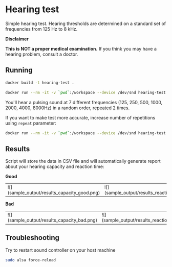 # Hearing test

Simple hearing test.
Hearing thresholds are determined on a standard set of frequencies from 125 Hz to 8 kHz.

**Disclaimer**

**This is NOT a proper medical examination.**
If you think you may have a hearing problem, consult a doctor.

## Running

```sh
docker build -t hearing-test .
```

```sh
docker run --rm -it -v `pwd`:/workspace --device /dev/snd hearing-test python3 start.py
```

You'll hear a pulsing sound at 7 different frequencies (125, 250, 500, 1000, 2000, 4000, 8000Hz) in a random order, repeated 2 times.

If you want to make test more accurate, increase number of repetitions using `repeat` parameter:

```sh
docker run --rm -it -v `pwd`:/workspace --device /dev/snd hearing-test python3 start.py --repeat 4
```

## Results

Script will store the data in CSV file and will automatically generate report about your hearing capacity and reaction time:

**Good**

<table>
<tr>
<td>![](sample_output/results_capacity_good.png)</td>
<td>![](sample_output/results_reaction_good.png)</td>
</tr>
</table>

**Bad**

<table>
<tr>
<td>![](sample_output/results_capacity_bad.png)</td>
<td>![](sample_output/results_reaction_bad.png)</td>
</tr>
</table>

## Troubleshooting

Try to restart sound controller on your host machine

```sh
sudo alsa force-reload
```

